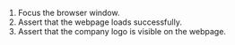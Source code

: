 1. Focus the browser window.
2. Assert that the webpage loads successfully.
3. Assert that the company logo is visible on the webpage.